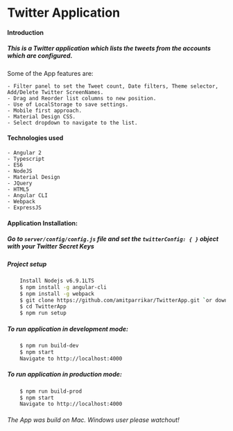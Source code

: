 # Twitter Application

#### Introduction
##### This is a Twitter application which lists the tweets from the accounts which are configured.
Some of the App features are:

    - Filter panel to set the Tweet count, Date filters, Theme selector, Add/Delete Twitter ScreenNames.
    - Drag and Reorder list columns to new position.
    - Use of LocalStorage to save settings.
    - Mobile first approach.
    - Material Design CSS.
    - Select dropdown to navigate to the list.


#### Technologies used
    - Angular 2
    - Typescript
    - ES6
    - NodeJS
    - Material Design
    - JQuery
    - HTML5
    - Angular CLI
    - Webpack
    - ExpressJS

#### Application Installation:
##### Go to `server/config/config.js` file and set the `twitterConfig: { }` object with your Twitter Secret Keys
##### Project setup
```sh
    Install Nodejs v6.9.1LTS
    $ npm install -g angular-cli
    $ npm install -g webpack
    $ git clone https://github.com/amitparrikar/TwitterApp.git `or download zip https://github.com/amitparrikar/TwitterApp/archive/master.zip`
    $ cd TwitterApp
    $ npm run setup
```
##### To run application in development mode:
```sh
    $ npm run build-dev
    $ npm start
    Navigate to http://localhost:4000
```
##### To run application in production mode:
```sh
    $ npm run build-prod
    $ npm start
    Navigate to http://localhost:4000
```


###### The App was build on Mac. Windows user please watchout!